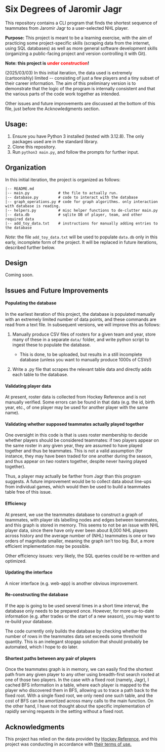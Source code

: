 # Six Degrees of Jaromir Jagr

This repository contains a CLI program that finds the shortest sequence of teammates from Jaromir Jagr to a user-selected NHL player. 

**Purpose:** This project is meant to be a learning exercise, with the aim of practicing some project-specific skills (scraping data from the internet, using SQL databases) as well as more general software development skills (organizing a public-facing project and version controlling it with Git). 

**Note: this project is <font color='red'>under construction</font>!** 

(2025/03/03) In this initial iteration, the data used is extremely (cartoonishly) limited -- consisting of just a few players and a tiny subset of their career information. The aim of this preliminary version is to demonstrate that the logic of the program is internally consistent and that the various parts of the code work together as intended. 

Other issues and future improvements are discussed at the bottom of this file, just before the Acknowledgments section. 

## Usage:

1. Ensure you have Python 3 installed (tested with 3.12.8). The only packages used are in the standard library.
2. Clone this repository.
3. Run `python3 main.py`, and follow the prompts for further input.

## Organization

In this initial iteration, the project is organized as follows:

```
|-- README.md
|-- main.py             # the file to actually run.
|-- database.py         # code to interact with the database
|-- graph_operations.py # code for graph algorithms. only interaction with database is reading.
|-- helpers.py          # misc helper functions to de-clutter main.py
|-- data.db             # sqlite DB of player, team, and other required data
|-- add_toy_data.txt    # instructions for manually adding entries to the database
```

*Note:* the file `add_toy_data.txt` will be used to populate `data.db` only in this early, incomplete form of the project. It will be replaced in future iterations, described further below.

## Design

Coming soon.


## Issues and Future Improvements

#### Populating the database

In the earliest iteration of this project, the database is populated manually with an extremely limited number of data points, and these commands are read from a text file. In subsequent versions, we will improve this as follows:
1. Manually produce CSV files of rosters for a given team and year, store many of these in a separate `data/` folder, and write python script to ingest these to populate the database.
    * This is done, to be uploaded, but results in a still incomplete database (unless you want to manually produce 1000s of CSVs!)

2. Write a .py file that scrapes the relevant table data and directly adds each table to the database.

#### Validating player data

At present, roster data is collected from Hockey Reference and is not manually verified. Some errors can be found in that data (e.g. the id, birth year, etc., of one player may be used for another player with the same name).

#### Validating whether supposed teammates actually played together

One oversight in this code is that is uses roster membership to decide whether players should be considered teammates: if two players appear on the same roster in any given year, they are assumed to have played together and thus be teammates. This is not a valid assumption (for instance, they may have been traded for one another during the season, and thus appear on *two* rosters together, despite never having played together).

Thus, a player may actually be farther from Jagr than this program suggests. A future improvement would be to collect data about line-ups from individual games, which would then be used to build a teammates table free of this issue.

#### Efficiency

At present, we use the teammates database to construct a graph of teammates, with player ids labelling nodes and edges between teammates, and this graph is stored in memory. This seems to not be an issue with NHL player data, since there have only ever been about 8,000 NHL players across history and the average number of (NHL) teammates is one or two orders of magnitude smaller, meaning the graph isn't too big. But, a more efficient implementation may be possible. 

Other efficiency issues: very likely, the SQL queries could be re-written and optimized. 


#### Updating the interface

A nicer interface (e.g. web-app) is another obvious improvement.


#### Re-constructing the database

If the app is going to be used several times in a short time interval, the database only needs to be prepared once. However, for more up-to-date information (e.g. after trades or the start of a new season), you may want to re-build your database.

The code currently only builds the database by checking whether the number of rows in the teammates data set exceeds some threshold quantity. This is an inelegant stopgap solution that should probably be automated, which I hope to do later.


#### Shortest paths between any pair of players

Once the teammates graph is in memory, we can easily find the shortest path from any given player to any other using breadth-first search rooted at one of those two players. In the case with a fixed root (namely, Jagr), I cached BFS information in a table, where each player is mapped to the player who discovered them in BFS, allowing us to trace a path back to the fixed root. With a single fixed root, we only need one such table, and the cost of BFS can be amortized across many calls to the main function. On the other hand, I have not thought about the specific implementation of rapidly serving requests in the setting without a fixed root. 


## Acknowledgments

This project has relied on the data provided by [Hockey Reference](https://www.hockey-reference.com), and this project was conducting in accordance with [their terms of use.](https://www.sports-reference.com/data_use.html)